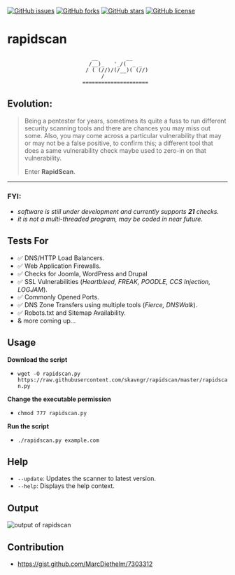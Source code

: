 [![GitHub issues](https://img.shields.io/github/issues/skavngr/rapidscan.svg)](https://github.com/skavngr/rapidscan/issues)
[![GitHub forks](https://img.shields.io/github/forks/skavngr/rapidscan.svg)](https://github.com/skavngr/rapidscan/network)
[![GitHub stars](https://img.shields.io/github/stars/skavngr/rapidscan.svg)](https://github.com/skavngr/rapidscan/stargazers)
[![GitHub license](https://img.shields.io/github/license/skavngr/rapidscan.svg)](https://github.com/skavngr/rapidscan/blob/master/LICENSE)

# rapidscan 

                               __         __
                              /__)_   '_/(  _ _
                             / ( (//)/(/__)( (//)
                                  /
                            =====================
                            
## Evolution:
> Being a pentester for years, sometimes its quite a fuss to run different security scanning tools and there are chances you may miss out some. Also, you may come across a particular vulnerability that may or may not be a false positive, to confirm this; a different tool that does a same vulnerability check maybe used to zero-in on that vulnerability. <p>Enter **RapidScan**.
---
### FYI:
- _software is still under development and currently supports **21** checks._
- _it is not a multi-threaded program, may be coded in near future._

## Tests For
- :white_check_mark: DNS/HTTP Load Balancers.
- :white_check_mark: Web Application Firewalls.
- :white_check_mark: Checks for Joomla, WordPress and Drupal
- :white_check_mark: SSL Vulnerabilities (_Heartbleed, FREAK, POODLE, CCS Injection, LOGJAM_).
- :white_check_mark: Commonly Opened Ports.
- :white_check_mark: DNS Zone Transfers using multiple tools (_Fierce, DNSWalk_).
- :white_check_mark: Robots.txt and Sitemap Availability.
- & more coming up...

## Usage
**Download the script**
- `wget -O rapidscan.py https://raw.githubusercontent.com/skavngr/rapidscan/master/rapidscan.py`

**Change the executable permission**
- `chmod 777 rapidscan.py`

**Run the script**
- `./rapidscan.py example.com`

## Help
- `--update`: Updates the scanner to latest version.
- `--help`:   Displays the help context.

## Output

![output of rapidscan](https://github.com/skavngr/rapidscan/blob/master/splashscreen_rapidscan.PNG)

## Contribution
- https://gist.github.com/MarcDiethelm/7303312

